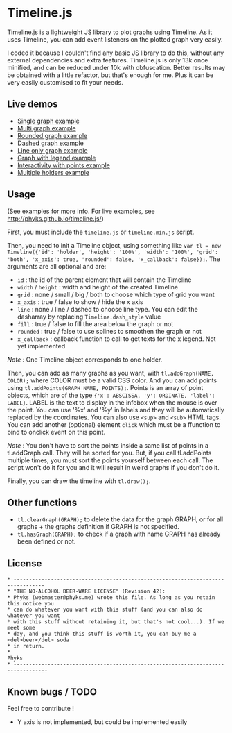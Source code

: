 Timeline.js
===========


Timeline.js is a lightweight JS library to plot graphs using Timeline. As it uses Timeline, you can add event listeners on the plotted graph very easily.

I coded it because I couldn't find any basic JS library to do this, without any external dependencies and extra features. Timeline.js is only 13k once minified, and can be reduced under 10k with obfuscation. Better results may be obtained with a little refactor, but that's enough for me. Plus it can be very easily customised to fit your needs.

## Live demos

* [Single graph example](http://phyks.github.io/timeline.js/examples/index.html)
* [Multi graph example](http://phyks.github.io/timeline.js/examples/index2.html)
* [Rounded graph example](http://phyks.github.io/timeline.js/examples/index3.html)
* [Dashed graph example](http://phyks.github.io/timeline.js/examples/index4.html)
* [Line only graph example](http://phyks.github.io/timeline.js/examples/index5.html)
* [Graph with legend example](http://phyks.github.io/timeline.js/examples/index6.html)
* [Interactivity with points example](http://phyks.github.io/timeline.js/examples/index7.html)
* [Multiple holders example](http://phyks.github.io/timeline.js/examples/index8.html)

## Usage

(See examples for more info. For live examples, see http://phyks.github.io/timeline.js/)


First, you must include the `timeline.js` or `timeline.min.js` script.

Then, you need to init a Timeline object, using something like `var tl = new Timeline({'id': 'holder', 'height': '100%', 'width': '100%', 'grid': 'both', 'x_axis': true, 'rounded': false, 'x_callback': false});`. The arguments are all optional and are:
* `id` : the id of the parent element that will contain the Timeline
* `width` / `height` : width and height of the created Timeline
* `grid` : none / small / big / both to choose which type of grid you want
* `x_axis` : true / false to show / hide the x axis
* `line` : none / line / dashed to choose line type. You can edit the dasharray by replacing `Timeline.dash_style` value
* `fill` : true / false to fill the area below the graph or not
* `rounded` : true / false to use splines to smoothen the graph or not
* `x_callback` : callback function to call to get texts for the x legend. Not yet implemented

_Note :_ One Timeline object corresponds to one holder.

Then, you can add as many graphs as you want, with `tl.addGraph(NAME, COLOR);` where COLOR must be a valid CSS color.
And you can add points using `tl.addPoints(GRAPH_NAME, POINTS);`. Points is an array of point objects, which are of the type `{'x': ABSCISSA, 'y': ORDINATE, 'label': LABEL}`. LABEL is the text to display in the infobox when the mouse is over the point. You can use '%x' and '%y' in labels and they will be automatically replaced by the coordinates. You can also use `<sup>` and `<sub>` HTML tags. You can add another (optional) element `click` which must be a ffunction to bind to onclick event on this point.

_Note_ : You don't have to sort the points inside a same list of points in a tl.addGraph call. They will be sorted for you. But, if you call tl.addPoints multiple times, you must sort the points yourself between each call. The script won't do it for you and it will result in weird graphs if you don't do it.

Finally, you can draw the timeline with `tl.draw();`.

## Other functions

* `tl.clearGraph(GRAPH);` to delete the data for the graph GRAPH, or for all graphs + the graphs definition if GRAPH is not specified.
* `tl.hasGraph(GRAPH);` to check if a graph with name GRAPH has already been defined or not.

## License

```
* --------------------------------------------------------------------------------
* "THE NO-ALCOHOL BEER-WARE LICENSE" (Revision 42):
* Phyks (webmaster@phyks.me) wrote this file. As long as you retain this notice you
* can do whatever you want with this stuff (and you can also do whatever you want
* with this stuff without retaining it, but that's not cool...). If we meet some 
* day, and you think this stuff is worth it, you can buy me a <del>beer</del> soda 
* in return.
*																		Phyks
* ---------------------------------------------------------------------------------
```

## Known bugs / TODO

Feel free to contribute !

* Y axis is not implemented, but could be implemented easily
